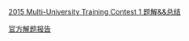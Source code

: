 [2015 Multi-University Training Contest 1 题解&&总结](http://blog.csdn.net/keambar/article/details/47002565)

[官方解题报告](http://blog.sina.com.cn/s/blog_15139f1a10102vnx5.html)
